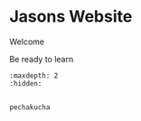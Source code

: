 # Jasons Website

Welcome


Be ready to learn



<!-- use this to make a menu when you add more pages -->
```{toctree}
:maxdepth: 2
:hidden:


pechakucha
``` 
